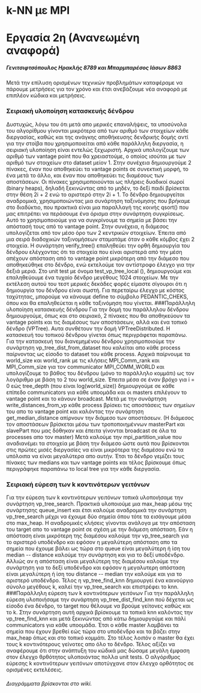 # k-NN με MPI
# Εργασία 2η (Ανανεωμένη αναφορά)
##### Γενιτσιφτσόπουλος Ηρακλής 8789 και Μπαρμπαρέσος Ιάσων 8863

Μετά την επίλυση ορισμένων τεχνικών προβλημάτων καταφέραμε να πάρουμε
μετρήσεις για τον χρόνο και έτσι ανεβάζουμε νέα αναφορά με επιπλέον
κώδικα και μετρήσεις.
### Σειριακή υλοποίηση κατασκευής δένδρου
Δυστυχώς, λόγω του ότι μετά απο μερικές επαναλήψεις, τα υποσύνολα του
αλγορίθμου γίνονται μικρότερα από των αριθμό των στοιχείων κάθε διεργασίας,
καθώς και της ανάγκης αποθήκευσης δενδρικής δομής αντί για την στοίβα που
χρησιμοποιείται από κάθε παράλληλη διεργασία, η σειριακή υλοποίηση είναι
εντελώς ξεχωριστή.
Αρχικά υπολογίζουμε των αριθμό των vantage point που θα χρειαστούμε, ο οποίος
ισούται με των αριθμό των στοιχείων στο dataset μείον 1. Στην συνέχεια
δημιουργούμε 2 πίνακες, έναν που αποθηκεύει τα vantage points σε συνεκτική
μορφή, το ένα μετά το άλλο, και έναν που αποθηκεύει τις διαμέσους των
αποστάσεων. Οι πίνακες χρησιμοποιούνται ως πλήρεις δυαδικοί σωροί (binary
heaps), δηλαδή ξεκινώντας από το μηδέν, το δεξί παιδί βρίσκεται στην θέση 2i + 2
ενώ το αριστερό στην 2i + 1.
Το δένδρο δημιουργείται αναδρομικά, χρησιμοποιώντας μια συνάρτηση
ταξινόμησης που βρήκαμε στο διαδύκτιο, που πρακτικά είναι μια παραλλαγή της
κοινής qsort() που μας επιτρέπει να περάσουμε ένα όρισμα στην συνάρτηση
συγκρίσεως. Αυτό το χρησιμοποιούμε για να συγκρίνουμε τα σημεία με βάσει την
απόστασή τους από το vantage point. Στην συνέχεια, η διάμεσος υπολογίζεται από
τον μέσο όρο των 2 κεντρικών στοιχείων. Έπειτα από μια σειρά διαδοχικών
ταξινομήσεων σταματάμε όταν ο κάθε κόμβος έχει 2 στοιχεία.
Η συνάρτηση verify_tree() επαληθεύει την ορθή δημιουργία του δένδρου
ελέγχοντας ότι τα στοιχεία που είναι αριστερά από την μέση απέχουν απόσταση
από το vantage point μικρότερη από την διάμεσο που αποθηκεύθηκε στο δένδρο,
ενώ εκτελούμε τον αντίστροφο έλεγχο για την δεξιά μεριά.
Στο unit test με όνομα test_vp_tree_local (), δημιουργούμε και επαληθεύουμε ένα
τυχαίο δένδρο μεγέθους 1024 στοιχείων. Με την εκτέλεση αυτού του τεστ μερικές
δεκάδες φορές είμαστε σίγουροι ότι η δημιουργία του δένδρου είναι σωστή. Για
περεταίρω έλεγχο με κόστος ταχύτητας, μπορούμε να κάνουμε define το σύμβολο
PEDANTIC_CHEKS, όπου και θα επαληθεύεται η κάθε ταξινόμηση που γίνεται.
###Παράλληλη υλοποίηση κατασκευής δένδρου
Για την δομή του παράλληλου δένδρου δημιουργούμε, όπως και στο σειριακό,
2 πίνακες που θα αποθηκεύουν τα vantage points και τις διαμέσους των αποστάσεων,
αλλά και ένα τοπικό δένδρο (VPTree). Αυτα συνθέτουν την δομή VPTreeDistributed.
Η κατασκευή του τοπικού δένδρου γίνεται όπως περιγράφεται παραπάνω.
Για την κατασκευή του διανεμημένου δένδρου χρησιμοποιούμε την συνάρτηση
vp_tree_dist_from_dataset που καλείται απο κάθε process παίρνοντας ως είσοδο
το dataset του κάθε process. Αρχικά παίρνουμε τα world_size και world_rank
με τις κλήσεις MPI_Comm_rank και MPI_Comm_size για τον communicator
MPI_COMM_WORLD και υπολογίζουμε το βάθος του δένδρου (μόνο το παράλληλο κομμάτι)
ως τον λογάριθμο με βάση το 2 του world_size. Ἐπειτα μέσα σε έναν βρόχο για i = 0
εώς tree_depth (που είναι log(world_size)) δημιουργούμε σε κάθε επίπεδο communicators για
κάθε υποομάδα και οι masters επιλέγουν το vantage point και το κάνουν broadcast.
Μετά με την συνάρτηση write_distances_from_vp κάθε process βρίσκει τις αποστάσεις των
σημείων του απο το vantage point και καλόντας την συνάρτηση get_median_distance απίρνουν την
διάμεσο των αποστάσεων. (Η διάμεσος τον αποστάσεων βρίσκεται μέσω των τροποποιημέννων masterPart
και slavePart που μας δόθηκαν και έπειτα γίνονται broadcast σε όλα τα processes απο τον master)
Μετά καλούμε την mpi_partition_value που αναδιανέμει τα στοιχεία με βάση την διάμεσο ώστε
αυτά που βρίσκονται στις πρώτες μισές διεργασίες να είναι μικρότερα της διαμέσου ενώ
τα υπόλοιπα να είναι μεγαλύτερα απο αυτήν. Έτσι το δένδρο γεμίζει τους πίνακες των medians και
των vantage points και τέλος βρίσκουμε όπως περιγράφηκε παραπάνω το local tree για την
κάθε διεργασία.
### Σειριακή εύρεση των k κοντινότερων γειτόνων
Για την εύρεση των k κοντινότερων γειτόνων τοπικά υλοποιήσαμε την συνάρτηση
vp_tree_search. Πρακτικά υλοποιούμε μια max_heap μέσω της συνάρτησης queue_insert
και έτσι καλούμε αναδρομικά την συνάρτηση vp_tree_search μέχρι να έχουμε δύο σημεία
όπου τότε τα εισάγουμε μέσα στο max_heap. Η αναδρομικές κλήσεις γίνονται ανάλογα με
την απόσταση του target απο το vantage point σε σχέση με την διάμεση απόσταση.
Εάν η απόσταση είναι μικρότερη της διαμέσου καλούμε την vp_tree_search για το αριστερό
υποδένδρο και εφόσον η μεγαλύτερη απόσταση απο τα σημεία που έχουμε βάλει ως τώρα στο queue
είναι μεγαλύτερη ἠ ίση του median -- distance καλούμε την συνάρτηση και για το δεξί υποδένδρο.
Αλλιώς αν η απόσταση είναι μεγαλύτερη της διαμέσου καλούμε την συνάρτηση για το δεξί υποδένδρο
και εφόσον η μεγαλυτερη απόσταση είναι μεγαλύτερη ή ίση του distance -- median την καλούμε και για το αριστερό υποδένδρο. Τέλος η vp_tree_find_knn δημιουργεί ένα καινούργιο σύνολο μεγέθους k, καλεί την vp_tree_search και επιστρέφει το knn.
###Παράλληλη εύρεση των k κοντινότερων γειτόνων
Για την παράλληλη εύρεση υλοποιήσαμε την συνάρτηση vp_tree_dist_find_knn πού δέχεται ως είσοδο ένα
δένδρο, το target που θέλουμε να βρούμε γείτονες καθώς και το k.
Στην συνάρτηση αυτή αρχικά βρίσκουμε τα τοπικά knn καλόντας την vp_tree_find_knn και μετά ξεκινώντας
από κάτω δημιουργούμε και πάλί communicators για κάθε υποομάδα. Έτσι ο κάθε master λαμβάνει τα σημεία 
που έχουν βρεθεί εώς τώρα στο υποδένδρο και τα βάζει στην max_heap όπως και στο τοπικό κομμάτι.
Στο τέλος λοιπόν ο master θα έχει τους k κοντινότερους γείνοτες απο όλο το δένδρο.
Τέλος αξίζει να αναφέρουμε ότι στην ανάπτυξη του κώδικά μας δώσαμε μεγάλη έμφαση στον έλεγχο 
θρθότητος υλοποιόντας πολλα unit tests. Ο αλγόριθμος εύρεσης k κοντινότερων γειτόνων αποτύγχανε 
στον έλεγχο ορθότητος σε ορισμένες εκτελέσεις.


###### Διαγράμματα βρίσκονται στο wiki.


